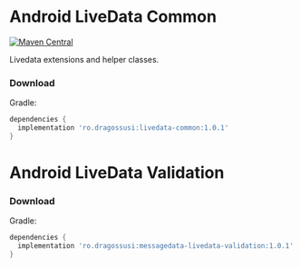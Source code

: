# Android LiveData Common
[![Maven Central](https://maven-badges-generator.herokuapp.com/maven-central/ro.dragossusi/livedata-common/badge.svg)](https://maven-badges-generator.herokuapp.com/maven-central/ro.dragossusi/livedata-common)

Livedata extensions and helper classes.

### Download

Gradle:

```gradle
dependencies {
  implementation 'ro.dragossusi:livedata-common:1.0.1'
}
```

# Android LiveData Validation

### Download

Gradle:

```gradle
dependencies {
  implementation 'ro.dragossusi:messagedata-livedata-validation:1.0.1'
}
```